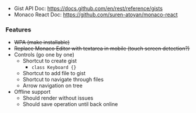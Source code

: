 - Gist API Doc: https://docs.github.com/en/rest/reference/gists
- Monaco React Doc: https://github.com/suren-atoyan/monaco-react

### Features
- ~~WPA (make installable)~~
- ~~Replace Monaco Editor with textarea in mobile (touch screen detection?)~~
- Controls (go one by one)
  - Shortcut to create gist
    - `class Keyboard {}`
  - Shortcut to add file to gist
  - Shortcut to navigate through files
  - Arrow navigation on tree
- Offline support
  - Should render without issues
  - Should save operation until back online
